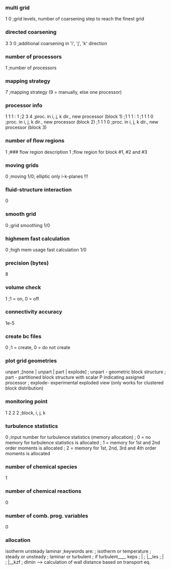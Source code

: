 ### multi grid
1 0            ;grid levels, number of coarsening step to reach the finest grid
### directed coarsening
3 3 0          ;additional coarsening in 'i', 'j', 'k' direction
### number of processors
1              ;number of processors
### mapping strategy
7              ;mapping strategy (9 = manually, else one processor)
### processor info
1 1 1 : 1 ;2 3 4         ;proc. in i, j, k dir., new processor (block 1)
;1 1 1 : 1
;1 1 1 0        ;proc. in i, j, k dir., new processor (block 2)
;1 1 1 0        ;proc. in i, j, k dir., new processor (block 3)
### number of flow regions
1
;### flow region description
1         ;flow region for block #1, #2 and #3
### moving grids
0               ;moving 1/0; elliptic only i-k-planes !!!
### fluid-structure interaction
0
### smooth grid
0               ;grid smoothing 1/0
### highmem fast calculation
0       ;high mem usage fast calculation 1/0
### precision (bytes)
8
### volume check
1              ;1 = on, 0 = off
### connectivity accuracy
1e-5
### create bc files
0              ;1 = create, 0 = do not create
### plot grid geometries
unpart         ;[none | unpart | part | explode]
               ; unpart - geometric block structure
               ; part   - partitioned block structure with scalar P indicating assigned processor 
               ; explode- experimental exploded view (only works for clustered block distribution)
### monitoring point
1 2 2 2        ;block, i, j, k
### turbulence statistics
0              ;input number for turbulence statistics (memory allocation)
               ; 0 = no memory for turbulence statistics is allocated
               ; 1 = memory for 1st and 2nd order moments is allocated 
               ; 2 = memory for 1st, 2nd, 3rd and 4th order moments is allocated 
### number of chemical species
1
### number of chemical reactions
0
### number of comb. prog. variables
0
### allocation
isotherm unsteady laminar       ;keywords are:
                                ;    isotherm   or  temperature
                                ;    steady     or  unsteady
                                ;    laminar    or  turbulent
                                                ;  if turbulent____ keps
                                                ;                | 
                                                ;                |__les
                                                ;                | 
                                                ;                |__kzf
                                ;    dlmin  --> calculation of wall distance based on transport eq.
